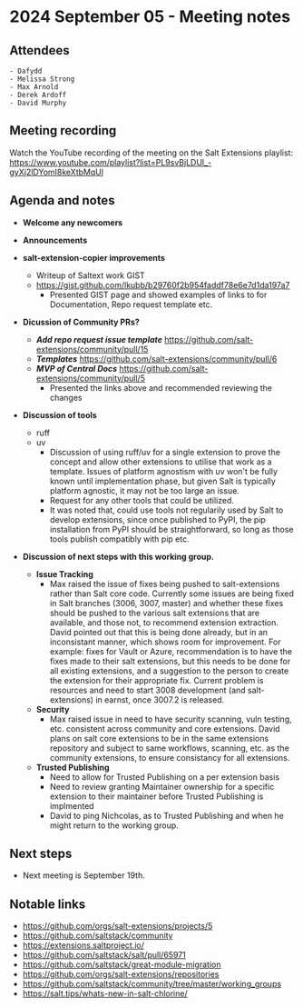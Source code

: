 # 2024 September 05 - Meeting notes

## Attendees
    - Dafydd
    - Melissa Strong
    - Max Arnold
    - Derek Ardoff
    - David Murphy

## Meeting recording

Watch the YouTube recording of the meeting on the Salt Extensions playlist: https://www.youtube.com/playlist?list=PL9svBjLDUl_-gyXj2lDYomI8keXtbMqUl

## Agenda and notes

- **Welcome any newcomers**
- **Announcements**

- **salt-extension-copier improvements**
    - Writeup of Saltext work GIST
    - https://gist.github.com/lkubb/b29760f2b954faddf78e6e7d1da197a7
        - Presented GIST page and showed examples of links to for Documentation, Repo request template etc.



- **Dicussion of Community PRs?**
    - ***Add repo request issue template*** https://github.com/salt-extensions/community/pull/15
    - ***Templates*** https://github.com/salt-extensions/community/pull/6
    - ***MVP of Central Docs*** https://github.com/salt-extensions/community/pull/5
        - Presented the links above and recommended reviewing the changes

- **Discussion of tools**
    - ruff
    - uv
        - Discussion of using ruff/uv for a single extension to prove the concept and allow other extensions to utilise that work as a template. Issues of platform agnostism with uv won't be fully known until implementation phase, but given Salt is typically platform agnostic, it may not be too large an issue.
        - Request for any other tools that could be utilized.
        - It was noted that, could use tools not regularily used by Salt to develop extensions, since once published to PyPI, the pip installation from PyPI should be straightforward, so long as those tools publish compatibly with pip etc.

- **Discussion of next steps with this working group.**
    - **Issue Tracking**
        - Max raised the issue of fixes being pushed to salt-extensions rather than Salt core code. Currently some issues are being fixed in Salt branches (3006, 3007, master) and whether these fixes should be pushed to the various salt extensions that are available, and those not, to recommend extension extraction.  David pointed out that this is being done already, but in an inconsistant manner, which shows room for improvement. For example: fixes for Vault or Azure, recommendation is to have the fixes made to their salt extensions, but this needs to be done for all existing extensions, and a suggestion to the person to create the extension for their appropriate fix. Current problem is resources and need to start 3008 development (and salt-extensions) in earnst, once 3007.2 is released.
    - **Security**
        - Max raised issue in need to have security scanning, vuln testing, etc. consistent across community and core extensions. David plans on salt core extensions to be in the same extensions repository and subject to same workflows, scanning, etc. as the community extensions, to ensure consistancy for all extensions.
    - **Trusted Publishing**
        - Need to allow for Trusted Publishing on a per extension basis
        - Need to review granting Maintainer ownership for a specific extension to their maintainer before Trusted Publishing is implmented
        - David to ping Nichcolas, as to Trusted Publishing and when he might return to the working group.


## Next steps

- Next meeting is September 19th.

## Notable links

- https://github.com/orgs/salt-extensions/projects/5
- https://github.com/saltstack/community
- https://extensions.saltproject.io/
- https://github.com/saltstack/salt/pull/65971
- https://github.com/saltstack/great-module-migration
- https://github.com/orgs/salt-extensions/repositories
- https://github.com/saltstack/community/tree/master/working_groups
- https://salt.tips/whats-new-in-salt-chlorine/
